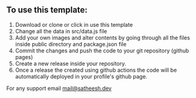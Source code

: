 ## To use this template:

1. Download or clone or click in use this template
2. Change all the data in src/data.js file
3. Add your own images and alter contents by going through all the files inside public directory and package.json file
4. Commit the changes and push the code to your git repository (github pages)
5. Create a new release inside your repository.
6. Once a release the created using github actions the code will be automatically deployed in your profile's github page.

For any support email mail@satheesh.dev
